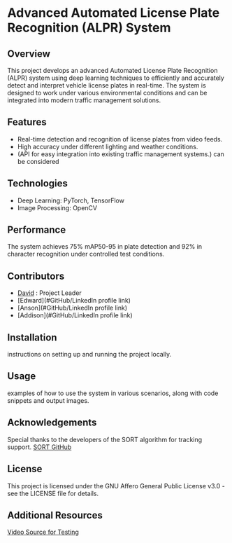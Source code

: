# Advanced Automated License Plate Recognition (ALPR) System

## Overview
This project develops an advanced Automated License Plate Recognition (ALPR) system using deep learning techniques to efficiently and accurately detect and interpret vehicle license plates in real-time. The system is designed to work under various environmental conditions and can be integrated into modern traffic management solutions.

## Features
- Real-time detection and recognition of license plates from video feeds.
- High accuracy under different lighting and weather conditions.
- (API for easy integration into existing traffic management systems.) can be considered

## Technologies
- Deep Learning: PyTorch, TensorFlow
- Image Processing: OpenCV

## Performance
The system achieves 75% mAP50-95 in plate detection and 92% in character recognition under controlled test conditions.

## Contributors
- [David](www.linkedin.com/in/david-huang-7a8aba296) : Project Leader
- [Edward](#GitHub/LinkedIn profile link)
- [Anson](#GitHub/LinkedIn profile link)
- [Addison](#GitHub/LinkedIn profile link)

## Installation
instructions on setting up and running the project locally.

## Usage
examples of how to use the system in various scenarios, along with code snippets and output images.

## Acknowledgements

Special thanks to the developers of the SORT algorithm for tracking support. [SORT GitHub](https://github.com/abewley/sort)

## License

This project is licensed under the GNU Affero General Public License v3.0 - see the LICENSE file for details.

## Additional Resources

[Video Source for Testing](https://www.pexels.com/video/traffic-flow-in-the-highway-2103099/)

```
